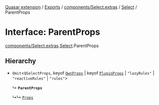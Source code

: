 [Quasar extension](../index.md) / [Exports](../modules.md) / [components/Select.extras](../modules/components_Select_extras.md) / [Select](../modules/components_Select_extras.Select.md) / ParentProps

# Interface: ParentProps

[components/Select.extras](../modules/components_Select_extras.md).[Select](../modules/components_Select_extras.Select.md).ParentProps

## Hierarchy

- `Omit`<`QSelectProps`, keyof [`OwnProps`](components_Select_extras.Select.OwnProps.md) \| keyof [`PluginProps`](components_Select_extras.Select.PluginProps.md) \| ``"lazyRules"`` \| ``"reactiveRules"`` \| ``"rules"``\>

  ↳ **`ParentProps`**

  ↳↳ [`Props`](components_Select_extras.Select.Props.md)
